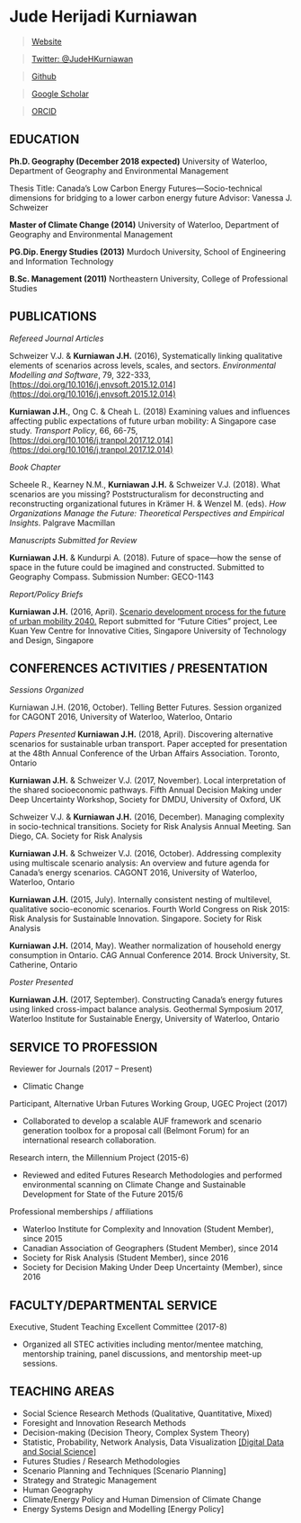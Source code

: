 # Jude Herijadi Kurniawan

>[Website](https://judekurn.github.io)

>[Twitter: @JudeHKurniawan](https://twitter.com/JudeHKurniawan)

>[Github](https://github.com/judekurn)

>[Google Scholar](https://scholar.google.ca/citations?user=sATZ0I0AAAAJ&hl=en&oi=ao)

>[ORCID](https://orcid.org/0000-0001-5774-5845)

## EDUCATION
**Ph.D. Geography (December 2018 expected)**
University of Waterloo, Department of Geography and Environmental Management

Thesis Title: Canada’s Low Carbon Energy Futures—Socio-technical dimensions for bridging to a lower carbon energy future
Advisor: Vanessa J. Schweizer

**Master of Climate Change (2014)**
University of Waterloo, Department of Geography and Environmental Management

**PG.Dip. Energy Studies (2013)**
Murdoch University, School of Engineering and Information Technology

**B.Sc. Management (2011)**
Northeastern University, College of Professional Studies

## PUBLICATIONS
*Refereed Journal Articles*

Schweizer V.J. & **Kurniawan J.H.** (2016), Systematically linking qualitative elements of scenarios across levels, scales, and sectors. *Environmental Modelling and Software*, 79, 322-333, [https://doi.org/10.1016/j.envsoft.2015.12.014](https://doi.org/10.1016/j.envsoft.2015.12.014)

**Kurniawan J.H.**, Ong C. & Cheah L. (2018) Examining values and influences affecting public expectations of future urban mobility: A Singapore case study. *Transport Policy*, 66, 66-75, [https://doi.org/10.1016/j.tranpol.2017.12.014](https://doi.org/10.1016/j.tranpol.2017.12.014)

*Book Chapter*

Scheele R., Kearney N.M., **Kurniawan J.H.** & Schweizer V.J. (2018). What scenarios are you missing? Poststructuralism for deconstructing and reconstructing organizational futures in Krämer H. & Wenzel M. (eds). *How Organizations Manage the Future: Theoretical Perspectives and Empirical Insights*. Palgrave Macmillan

*Manuscripts Submitted for Review*

**Kurniawan J.H.** & Kundurpi A. (2018). Future of space—how the sense of space in the future could be imagined and constructed. Submitted to Geography Compass. Submission Number: GECO-1143

*Report/Policy Briefs*

**Kurniawan J.H.** (2016, April). [Scenario development process for the future of urban mobility 2040.](https://www.researchgate.net/publication/301512612_Scenario_development_process_for_the_Future_of_Urban_Mobility_2040) Report submitted for “Future Cities” project, Lee Kuan Yew Centre for Innovative Cities, Singapore University of Technology and Design, Singapore

## CONFERENCES ACTIVITIES / PRESENTATION
*Sessions Organized*

Kurniawan J.H. (2016, October). Telling Better Futures. Session organized for CAGONT 2016, University of Waterloo, Waterloo, Ontario

*Papers Presented*
**Kurniawan J.H.** (2018, April). Discovering alternative scenarios for sustainable urban transport. Paper accepted for presentation at the 48th Annual Conference of the Urban Affairs Association. Toronto, Ontario

**Kurniawan J.H.** & Schweizer V.J. (2017, November). Local interpretation of the shared socioeconomic pathways. Fifth Annual Decision Making under Deep Uncertainty Workshop, Society for DMDU, University of Oxford, UK

Schweizer V.J. & **Kurniawan J.H.** (2016, December). Managing complexity in socio-technical transitions. Society for Risk Analysis Annual Meeting. San Diego, CA. Society for Risk Analysis

**Kurniawan J.H.** & Schweizer V.J. (2016, October). Addressing complexity using multiscale scenario analysis: An overview and future agenda for Canada’s energy scenarios. CAGONT 2016, University of Waterloo, Waterloo, Ontario

**Kurniawan J.H.** (2015, July). Internally consistent nesting of multilevel, qualitative socio-economic scenarios. Fourth World Congress on Risk 2015: Risk Analysis for Sustainable Innovation. Singapore. Society for Risk Analysis

**Kurniawan J.H.** (2014, May). Weather normalization of household energy consumption in Ontario. CAG Annual Conference 2014. Brock University, St. Catherine, Ontario

*Poster Presented*

**Kurniawan J.H.** (2017, September). Constructing Canada’s energy futures using linked cross-impact balance analysis. Geothermal Symposium 2017, Waterloo Institute for Sustainable Energy, University of Waterloo, Ontario

## SERVICE TO PROFESSION

Reviewer for Journals (2017 – Present)
* Climatic Change

Participant, Alternative Urban Futures Working Group, UGEC Project (2017)
* Collaborated to develop a scalable AUF framework and scenario generation toolbox for a proposal call (Belmont Forum) for an international research collaboration. 

Research intern, the Millennium Project (2015-6)
* Reviewed and edited Futures Research Methodologies and performed environmental scanning on Climate Change and Sustainable Development for State of the Future 2015/6

Professional memberships / affiliations
* Waterloo Institute for Complexity and Innovation (Student Member), since 2015
* Canadian Association of Geographers (Student Member), since 2014
* Society for Risk Analysis (Student Member), since 2016
* Society for Decision Making Under Deep Uncertainty (Member), since 2016

## FACULTY/DEPARTMENTAL SERVICE

Executive, Student Teaching Excellent Committee (2017-8)
* Organized all STEC activities including mentor/mentee matching, mentorship training, panel discussions, and mentorship meet-up sessions.

## TEACHING AREAS

* Social Science Research Methods (Qualitative, Quantitative, Mixed)
* Foresight and Innovation Research Methods
* Decision-making (Decision Theory, Complex System Theory)
* Statistic, Probability, Network Analysis, Data Visualization [[Digital Data and Social Science]](https://github.com/judekurn/judekurn.github.io/blob/master/docs/teach/digital_data_social_science.md)
* Futures Studies / Research Methodologies
* Scenario Planning and Techniques [Scenario Planning]
* Strategy and Strategic Management
* Human Geography
* Climate/Energy Policy and Human Dimension of Climate Change
* Energy Systems Design and Modelling [Energy Policy]



